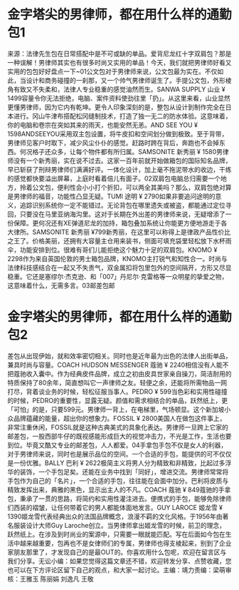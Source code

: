 # 金字塔尖的男律师，都在用什么样的通勤包1

来源：法律先生包在日常搭配中是不可或缺的单品。爱背尼龙红十字双肩包？那是一种误解！男律师其实也有很多时尚又实用的单品！今天，我们就把男律师好看又实用的包包好好盘点一下~01公文包对于男律师来说，公文包最为实在。不仅如此，当设计和商务碰撞的一刹那，又一个帅气男律师诞生了。手提公文包，外形棱角有致又不失柔和，法律人专业稳重的感觉油然而生。SANWA SUPPLY 山业   ¥ 1499容量令你无法拒绝，电脑、案件资料使劲往里「扔」。从这里来看，山业显然更懂男律师，因为它内有乾坤。更令人印象深刻的是，整包从设计到制作完全在日本进行。冈山牛津布搭配松冈缝制技术，打造了独一无二的防水体验。这意味着，你的电脑和卷宗在突如其来的雨天，也能安然无恙。AND SEE YOU   ¥ 1598ANDSEEYOU采用双主包设置，将牛皮扣和空间划分做到极致。至于背带，男律师见客户时取下，减少风尘仆仆的感觉。赶路时跨在背后，奔跑也不会掉东西。何况格子还众多，让每个物件都有所归属。SAMSONITE 新秀丽   ¥ 1580男律师没有一个新秀丽，实在说不过去。这家一百年前就开始做箱包的国际知名品牌，早已斩获了刑辩男律师们满满好评。一体化设计，加上毫不拖泥带水的收边，干练的感觉都快要溢出屏幕，上庭时看着倍儿有面子。02双肩包电脑总归需要一个地方，拎着公文包，便利性会小小打个折扣，可以两全其美吗？那么，双肩包绝对算是男律师的福音，功能性凸显无疑。TUMI 途明   ¥ 2790如果非要追问途明的意义，追踪识别系统你一定不能错过。无论背包在哪里遗失或被盗，都能通过定位寻回，只要没在马里亚纳海沟里。这对于长期在外出差的男律师来说，无疑增添了一份保障。更何况还有XE弹道尼龙的加持，箱包叠加系统让你能更方便地游走于各大律所。SAMSONITE 新秀丽   ¥799新秀丽，在这里可以称得上是律政产品性价比之王了。价格美丽，还拥有大容量主仓用来装书，侧面可填充袋里轻松放下水杯雨伞，功能安排到位。很难有哥们儿能拒绝这个魅力十足的双肩包。KNOMO   ¥ 2298作为来自英国伦敦的男士箱包品牌，KNOMO主打锐气和知性合一。时尚与法律科技感结合在一起又不失贵气，双金属扣将包里包外的空间隔开，方形又尽显稳重。它还是塞缪尔·杰克逊、和「007」丹尼尔·克雷格等一众明星的挚爱之物，这意味着什么，无需多言。03邮差包邮

# 金字塔尖的男律师，都在用什么样的通勤包2

差包从出现伊始，就和效率密切相关。同时也是近年最为出色的法律人出街单品，兼具时尚与容量。COACH HUDSON MESSENGER 蔻驰   ¥ 2240相信没有人能不把蔻驰收入囊中。作为经典皮件品牌，成立之初由皮具世家亲自操刀，简洁耐用的特质保持了80余年，简直想叫它一声律师之友。轻便之余，还能将所需物品一网打尽，背着谈业务的时候，轻松征服当事人。PEDRO    ¥ 599当色彩和实用性碰撞的时候，PEDRO的重要性，显露无疑。颜值和需求相结合的单品，跃然纸上，更「可怕」的是，只要599元。男律师一背上，在电梯里，气场顿显。这个新加坡小众品牌蕴藏的能量，超出你的想象力。FOSSIL   ¥ 2800美国人在做包这件事上，非常注重休闲，FOSSIL就是这种古典美式的具象化表达。男律师一旦跨上它家的邮差包，一股西部牛仔的既视感能形成巨大的视觉冲击力，不光是工作，生活也要到位。毕竟又酷又专业的邮差包，人人都爱。04手拿包手包不仅是女人的利器，对于男律师来说，同时也是展示品位的空间。一个合适的手包，能提供的可不仅仅是一份优雅。BALLY 巴利   ¥ 2622极简主义将男人分为精致和非精致，比起过多浮华的装饰，一个手包足矣。还能在业务中找到「同好」，增进交流。男律师常常将手包作为自己的「名片」，一个合适的手包，往往能在会面中加分。巴利将皮质与精致发挥出来，典雅的黑色，显示出主人的不凡。COACH 蔻驰   ¥ 849蔻驰的手拿包，秉承了一贯的思路，将简约和实用性灌注进去。便携式的手包，能够免除律师们西装的褶皱，让任何带着它的男人都能体面地发言。GUY LAROCE 姬龙雪   ¥ 1390姬龙雪代表经典出众的法国品牌概念，浪漫不羁的文化风格。于1956年由著名服装设计大师Guy Laroche创立。当男律师拿出姬龙雪的时候，前卫的理念，跃然纸上。在涉及到时尚业的案源中，只需要一眼就能匹配。写在后面如今包在生活中越来越重要，包再也不是女律师们的专属，男律师也得支棱起来，别到了企业家朋友那里了，才发现自己的是最OUT的。你喜欢用什么包呢，欢迎在留言区与我们分享。无讼小编：如果您觉得这篇文章还不错，欢迎转发分享、点赞收藏，您也可以在下方评论区留下自己的观点，和大家一起讨论。主编：靖力责编：梁萌审核：王雅玉 陈丽娟 刘逸凡 王敬

